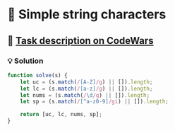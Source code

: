 # 📝 Simple string characters

## 🔗 [Task description on CodeWars](https://www.codewars.com/kata/5a29a0898f27f2d9c9000058)

### 💡 Solution

```javascript
function solve(s) {
    let uc = (s.match(/[A-Z]/g) || []).length;
    let lc = (s.match(/[a-z]/g) || []).length;
    let nums = (s.match(/\d/g) || []).length;
    let sp = (s.match(/[^a-z0-9]/gi) || []).length;

    return [uc, lc, nums, sp];
}
```
